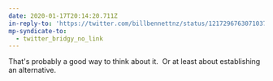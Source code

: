 ```yaml
---
date: 2020-01-17T20:14:20.711Z
in-reply-to: 'https://twitter.com/billbennettnz/status/1217296763071037440?s=20'
mp-syndicate-to:
  - twitter_bridgy_no_link
---
```


That's probably a good way to think about it. &nbsp;Or at least about establishing an alternative.
